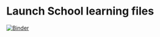 # Launch School learning files
[![Binder](https://mybinder.org/badge_logo.svg)](https://mybinder.org/v2/gh/jlwild11/LS/master)

